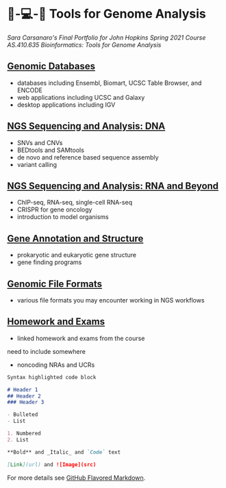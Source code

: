 # 🧬-💻-🌟 Tools for Genome Analysis
_Sara Carsanaro's Final Portfolio for John Hopkins Spring 2021 Course AS.410.635 Bioinformatics: Tools for Genome Analysis_

## [Genomic Databases](./genomic_databases.md)
- databases including Ensembl, Biomart, UCSC Table Browser, and ENCODE
- web applications including UCSC and Galaxy
- desktop applications including IGV

## [NGS Sequencing and Analysis: DNA](./NGS_sequencing_analysis.md)
- SNVs and CNVs
- BEDtools and SAMtools
- de novo and reference based sequence assembly
- variant calling

## [NGS Sequencing and Analysis: RNA and Beyond](./NGS_RNA.md)
- ChIP-seq, RNA-seq, single-cell RNA-seq
- CRISPR for gene oncology
- introduction to model organisms

## [Gene Annotation and Structure](./genome_annotation.md)
- prokaryotic and eukaryotic gene structure
- gene finding programs

## [Genomic File Formats](./file_formats.md)
- various file formats you may encounter working in NGS workflows

## [Homework and Exams](./files/all_files.md)
- linked homework and exams from the course


need to include somewhere
- noncoding NRAs and UCRs

```markdown
Syntax highlighted code block

# Header 1
## Header 2
### Header 3

- Bulleted
- List

1. Numbered
2. List

**Bold** and _Italic_ and `Code` text

[Link](url) and ![Image](src)
```

For more details see [GitHub Flavored Markdown](https://guides.github.com/features/mastering-markdown/).

